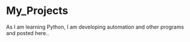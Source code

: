 # My_Projects
As I am learning Python, I am developing automation and other programs and posted here..
